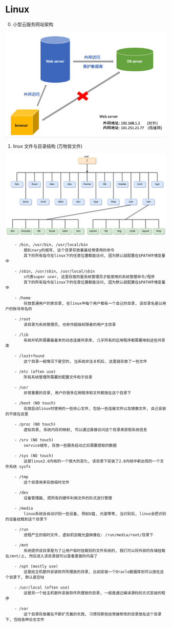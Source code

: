 # Linux


0. 小型云服务网站架构

![serverArchitect](imagePool/serverArchitect.png)


1. linux 文件与目录结构 (万物皆文件)

![linuxFileSystem](imagePool/linuxFileSystem.png)

        - /bin, /usr/bin, /usr/local/bin
            是Binary的缩写, 这个目录存放着最经常使用的命令
            其下的所有指令在linux下的任意位置都能访问, 因为默认就配置在$PATH环境变量中
        
        - /sbin, /usr/sbin, /usr/local/sbin
            s代表super user, 这里存放的是系统管理员才能使用的系统管理命令/程序
            其下的所有指令在linux下的任意位置都能访问, 因为默认就配置在$PATH环境变量中
        
        - /home
            存放普通用户的家目录, 在linux中每个用户都有一个自己的目录, 该目录名是以用户的账号命名的
        
        - /root
            该目录为系统管理员, 也称作超级权限者的用户主目录
            
        - /lib
            系统开机所需要最基本的动态连接共享库, 几乎所有的应用程序都需要用到这些共享库
            
        - /lost+found
            这个目录一般情况下是空的, 当系统非法关机后, 这里就存放了一些文件
            
        - /etc (often use)
            所有系统管理所需要的配置文件和子目录
        
        - /usr
            非常重要的目录, 用户的很多应用程序和文件都放在这个目录下
        
        - /boot (NO touch)
            存放启动linux时使用的一些核心文件, 包括一些连接文件以及镜像文件, 自己安装的不放在这里
        
        - /proc (NO touch)
            虚拟目录, 系统内存的映射, 可以通过直接访问这个目录来获取系统信息
        
        - /srv (NO touch)
            service缩写, 存放一些服务启动之后需要提取的数据
            
        - /sys (NO touch)
            这是linux2.6内核的一个很大的变化, 该目录下安装了2.6内核中新出现的一个文件系统 sysfs
        
        - /tmp
            这个目录用来存放临时文件
        
        - /dev
            设备管理器, 把所有的硬件利用文件的形式进行管理
            
        - /media
            linux系统会自动识别一些设备, 例如U盘, 光驱等等, 当识别后, linux会把识别的设备挂载到这个目录下
            
        - /run
            进程产生的临时文件, 虚拟机加载光盘映像在: /run/media/root/目录下
        
        - /mnt
            系统提供该目录是为了让用户临时挂载别的文件系统的, 我们可以将外部的存储挂载在/mnt/上, 然后进入该目录就可以查看里面的内容了
        
        - /opt (mostly use)
            这是给主机额外安装软件所摆放的目录, 比如安装一个Oracle数据库则可以放在这个目录下, 默认是空哒
        
        - /usr/local (often use)
            这是另一个给主机额外安装软件所摆放的目录, 一般是通过编译源码的方式安装的程序
        
        - /var
            这个目录存放着在不断扩充着的东西, 习惯将那些经常被修改的目录放在这个目录下, 包括各种日志文件
            
